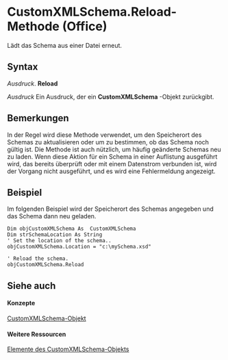 
# CustomXMLSchema.Reload-Methode (Office)

Lädt das Schema aus einer Datei erneut.


## Syntax

 _Ausdruck_. **Reload**

 _Ausdruck_ Ein Ausdruck, der ein **CustomXMLSchema** -Objekt zurückgibt.


## Bemerkungen

In der Regel wird diese Methode verwendet, um den Speicherort des Schemas zu aktualisieren oder um zu bestimmen, ob das Schema noch gültig ist. Die Methode ist auch nützlich, um häufig geänderte Schemas neu zu laden. Wenn diese Aktion für ein Schema in einer Auflistung ausgeführt wird, das bereits überprüft oder mit einem Datenstrom verbunden ist, wird der Vorgang nicht ausgeführt, und es wird eine Fehlermeldung angezeigt.


## Beispiel

Im folgenden Beispiel wird der Speicherort des Schemas angegeben und das Schema dann neu geladen.


```
Dim objCustomXMLSchema As  CustomXMLSchema 
Dim strSchemaLocation As String 
' Set the location of the schema.. 
objCustomXMLSchema.Location = "c:\mySchema.xsd" 
 
' Reload the schema. 
objCustomXMLSchema.Reload 

```


## Siehe auch


#### Konzepte


[CustomXMLSchema-Objekt](9110da6c-fc54-98b2-7e5e-e6d4c21712ad.md)
#### Weitere Ressourcen


[Elemente des CustomXMLSchema-Objekts](http://msdn.microsoft.com/library/1b7613ff-e53d-2e6a-09a9-a5b427f3792f%28Office.15%29.aspx)